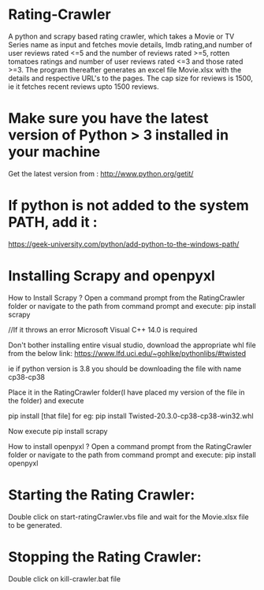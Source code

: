 # Rating-Crawler
A python and scrapy based rating crawler, which takes a Movie or TV Series name as input and fetches movie details, Imdb rating,and number of user reviews rated <=5 and the number of reviews rated >=5, rotten tomatoes ratings and number of user reviews rated <=3 and those rated >=3. The program thereafter generates an excel file Movie.xlsx with the details and respective URL's to the pages. The cap size for reviews is 1500, ie it fetches recent reviews upto 1500 reviews.

# Make sure you have the latest version of Python > 3 installed in your machine
Get the latest version from :  http://www.python.org/getit/

# If python is not added to the system PATH, add it :
https://geek-university.com/python/add-python-to-the-windows-path/

# Installing Scrapy and openpyxl
How to Install Scrapy ?
Open a command prompt from the RatingCrawler folder or navigate to the path from command prompt and execute:
pip install scrapy

//If it throws an error Microsoft Visual C++ 14.0 is required

Don't bother installing entire visual studio, download the appropriate whl file from the below link:
https://www.lfd.uci.edu/~gohlke/pythonlibs/#twisted

ie if python version is 3.8 you should be downloading the file with name cp38-cp38

Place it in the RatingCrawler folder(I have placed my version of the file in the folder) and execute 

pip install [that file] for eg: pip install Twisted-20.3.0-cp38-cp38-win32.whl

Now execute pip install scrapy

How to install openpyxl ?
Open a command prompt from the RatingCrawler folder or navigate to the path from command prompt and execute:
pip install openpyxl

# Starting the Rating Crawler:
Double click on start-ratingCrawler.vbs file and wait for the Movie.xlsx file to be generated.

# Stopping the Rating Crawler:
Double click on kill-crawler.bat file
